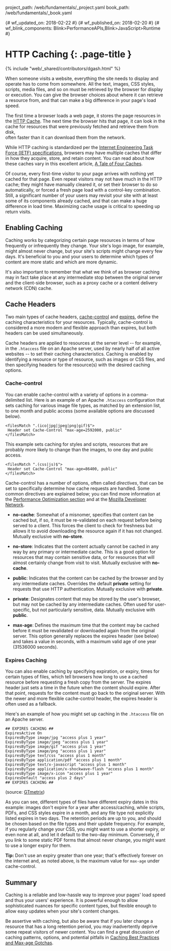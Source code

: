 project_path: /web/fundamentals/_project.yaml
book_path: /web/fundamentals/_book.yaml

{# wf_updated_on: 2018-02-22 #}
{# wf_published_on: 2018-02-20 #}
{# wf_blink_components: Blink>PerformanceAPIs,Blink>JavaScript>Runtime #}

# HTTP Caching {: .page-title }

{% include "web/_shared/contributors/dgash.html" %}


When someone visits a website, everything the site needs to display and operate has to come 
from somewhere. All the text, images, CSS styles, scripts, media files, and so on must be 
retrieved by the browser for display or execution. You can give the browser choices about 
where it can retrieve a resource from, and that can make a big difference in your page's 
load speed.

The first time a browser loads a web page, it stores the page resources in the 
[HTTP Cache](web/fundamentals/performance/optimizing-content-efficiency/http-caching). 
The next time the browser hits that page, it 
can look in the cache for resources that were previously fetched and retrieve them from disk,  
often faster than it can download them from the network. 

While HTTP caching is standardized per the 
[Internet Engineering Task Force (IETF) specifications](https://tools.ietf.org/html/rfc7234), 
browsers may have multiple caches that differ in how they acquire, store, and retain content.
You can read about how these caches vary in this excellent article, 
[A Tale of Four Caches](https://calendar.perfplanet.com/2016/a-tale-of-four-caches/).

Of course, every first-time visitor to your page arrives with nothing yet cached for that page. 
Even repeat visitors may not have much in the HTTP cache; they might have manually cleared it, 
or set their browser to do so automatically, or forced a fresh page load with a control-key 
combination. Still, a significant number of your users may revisit your site with at least some 
of its components already cached, and that can make a huge difference in load time. Maximizing 
cache usage is critical to speeding up return visits.

## Enabling Caching

Caching works by categorizing certain page resources in terms of how frequently or 
infrequently they change. Your site's logo image, for example, might almost never change, 
but your site's scripts might change every few days. It's beneficial to you and your users 
to determine which types of content are more static and which are more dynamic.

It's also important to remember that what we think of as browser caching may in fact take 
place at any intermediate stop between the original server and the client-side browser, such 
as a proxy cache or a content delivery network (CDN) cache. 

## Cache Headers

Two main types of cache headers, 
[cache-control](https://developer.mozilla.org/en-US/docs/Web/HTTP/Headers/Cache-Control) 
and 
[expires](https://developer.mozilla.org/en-US/docs/Web/HTTP/Headers/Expires), 
define the caching 
characteristics for your resources. Typically, cache-control is considered a more modern and 
flexible approach than expires, but both headers can be used simultaneously.

Cache headers are applied to resources at the server level -- for example, in the `.htaccess` 
file on an Apache server, used by nearly half of all active websites -- to set their caching 
characteristics. Caching is enabled by identifying a resource or type of resource, such as 
images or CSS files, and then specifying headers for the resource(s) with the desired 
caching options.

### Cache-control

You can enable cache-control with a variety of options in a comma-delimited list. Here is an 
example of an Apache `.htaccess` configuration that sets caching for various image file types, 
as matched by an extension list, to 
one month and public access (some available options are discussed below).

```
<filesMatch ".(ico|jpg|jpeg|png|gif)$">
 Header set Cache-Control "max-age=2592000, public"
</filesMatch>
```

This example sets caching for styles and scripts, resources that are probably more likely 
to change than the images, to one day and public access.

```
<filesMatch ".(css|js)$">
 Header set Cache-Control "max-age=86400, public"
</filesMatch>
```

Cache-control has a number of options, often called *directives*, that can be set to 
specifically determine how cache requests are handled. Some common directives are 
explained below; you can find more information at the 
[Performance Optimization section](http://tinyurl.com/ljgcqp3) and at the 
[Mozilla Developer Network](https://developer.mozilla.org/en-US/docs/Web/HTTP/Headers/Cache-Control).

- **no-cache**: Somewhat of a misnomer, specifies that content can be cached but, if so, 
it must be re-validated on each request before being served to a client. This forces the 
client to check for freshness but allows it to avoid downloading the resource again if it 
has not changed. Mutually exclusive with **no-store**.

- **no-store**: Indicates that the content actually cannot be cached in any way by any 
primary or intermediate cache. This is a good option for resources that may contain sensitive 
data, or for resources that will almost certainly change from visit to visit. Mutually 
exclusive with **no-cache**.

- **public**: Indicates that the content can be cached by the browser and by any intermediate 
caches. Overrides the default **private** setting for requests that use HTTP authentication. 
Mutually exclusive with **private**.

- **private**: Designates content that may be stored by the user's browser, but may not be 
cached by any intermediate caches. Often used for user-specific, but not particularly 
sensitive, data. Mutually exclusive with **public**.

- **max-age**: Defines the maximum time that the content may be cached before it must be 
revalidated or downloaded again from the original server. This option generally replaces the 
expires header (see below) and takes a value in seconds, with a maximum valid age of one 
year (31536000 seconds).

### Expires Caching

You can also enable caching by specifying expiration, or expiry, times for certain types of 
files, which tell browsers how long to use a cached resource before requesting a fresh copy 
from the server. The expires header just sets a time in the future when the content should 
expire. After that point, requests for the content must go back to the original server. With 
the newer and more flexible cache-control header, the expires header is often used as a fallback.

Here's an example of how you might set up caching in the `.htaccess` file on an Apache server.

```
## EXPIRES CACHING ##
ExpiresActive On
ExpiresByType image/jpg "access plus 1 year"
ExpiresByType image/jpeg "access plus 1 year"
ExpiresByType image/gif "access plus 1 year"
ExpiresByType image/png "access plus 1 year"
ExpiresByType text/css "access plus 1 month"
ExpiresByType application/pdf "access plus 1 month"
ExpiresByType text/x-javascript "access plus 1 month"
ExpiresByType application/x-shockwave-flash "access plus 1 month"
ExpiresByType image/x-icon "access plus 1 year"
ExpiresDefault "access plus 2 days"
## EXPIRES CACHING ##
```

(source: [GTmetrix](https://gtmetrix.com/leverage-browser-caching.html))

As you can see, different types of files have different expiry dates in this example: images 
don't expire for a year after access/caching, while scripts, PDFs, and CSS styles expire in 
a month, and any file type not explicitly listed expires in two days. The retention periods 
are up to you, and should be chosen based on the file types and their update frequency. For 
example, if you regularly change your CSS, you might want to use a shorter expiry, or even 
none at all, and let it default to the two-day minimum. Conversely, if you link to some 
static PDF forms that almost never change, you might want to use a longer expiry for them.

**Tip:** Don't use an expiry greater than one year; that's effectively forever on the internet 
and, as noted above, is the maximum value for `max-age` under cache-control.

## Summary

Caching is a reliable and low-hassle way to improve your pages' load speed and thus your 
users' experience. It is powerful enough to allow sophisticated nuances for specific content 
types, but flexible enough to allow easy updates when your site's content changes.

Be assertive with caching, but also be aware that if you later change a resource that has a 
long retention period, you may inadvertently deprive some repeat visitors of newer content. 
You can find a great discussion of caching patterns, options, and potential pitfalls in 
[Caching Best Practices and Max-age Gotchas](https://jakearchibald.com/2016/caching-best-practices/).
